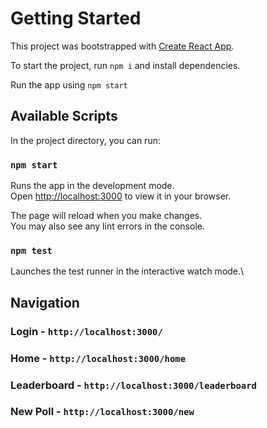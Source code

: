 # Getting Started

This project was bootstrapped with [Create React App](https://github.com/facebook/create-react-app).

To start the project, run `npm i` and install dependencies.

Run the app using `npm start`

## Available Scripts

In the project directory, you can run:

### `npm start`

Runs the app in the development mode.\
Open [http://localhost:3000](http://localhost:3000) to view it in your browser.

The page will reload when you make changes.\
You may also see any lint errors in the console.

### `npm test`

Launches the test runner in the interactive watch mode.\

## Navigation

### Login - `http://localhost:3000/`

### Home - `http://localhost:3000/home`

### Leaderboard - `http://localhost:3000/leaderboard`

### New Poll - `http://localhost:3000/new`